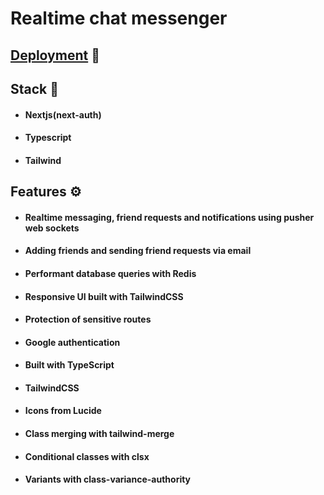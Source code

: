 
# Realtime chat messenger

## [Deployment](https://chat-messenger-liard.vercel.app/) 🚀

## Stack 🧰
- #### Nextjs(next-auth)
- #### Typescript 
- #### Tailwind

## Features ⚙️


- #### Realtime messaging, friend requests and notifications using pusher web sockets 

- #### Adding friends and sending friend requests via email

- #### Performant database queries with Redis

- #### Responsive UI built with TailwindCSS

- #### Protection of sensitive routes

- #### Google authentication

- #### Built with TypeScript

- #### TailwindCSS

- #### Icons from Lucide

- #### Class merging with tailwind-merge

- #### Conditional classes with clsx

- #### Variants with class-variance-authority
